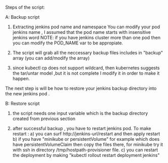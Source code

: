 Steps of the script:

A: Backup script

1) Extracting jenkins pod name and namespace
You can modify your pod jenkins name , I assumed that the pod name starts with insensitive jenkins word 
NOTE: if you have jenkins cluster more than one pod then you can modify the POD_NAME var to be appropiate.

2) The script will grab all the neccessary backup files includes in "backup" array (you can add/modify the array)

3) since kubectl cp does not support wildcard, then kubernetes suggests the tar/untar model ,but it is not complete I modify it in order to make it happen.

The next step is will be how to restore your jenkins backup directory into the new jenkins pod .


B: Restore script

1) the script needs one input variable which is the backup directory created from previous section

2) after successful backup , you have to restart jenkins pod.
To make restart : 
  a) you can surf http://jenkins-url/restart and then apply restart
  b) if you have "minikube or persistentVolume" for example which does have persistentVolumeClaim then copy the files there, for minikube try it with ssh in directory /tmp/hostpath-provisioner file.
  c) you can restart the deployment by making "kubectl rollout restart deployment jenkins"

